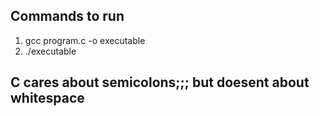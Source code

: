 ## Commands to run

1. gcc program.c -o executable
2. ./executable

## C cares about semicolons;;; but doesent about whitespace                          